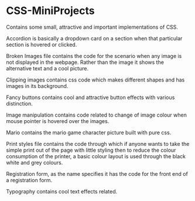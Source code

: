 # CSS-MiniProjects
Contains some small, attractive and important implementations of CSS. 

Accordion is basically a dropdown card on a section when that particular section is hovered or clicked.

Broken Images file contains the code for the scenario when any image is not displayed in the webpage. 
Rather than the image it shows the alternative text and a cool picture.

Clipping images contains css code which makes different shapes and has images in its background.
     
Fancy buttons contains cool and attractive button effects with various distinction.

Image manipulation contains code related to change of image colour when mouse pointer is hovered over the images.

Mario contains the mario game character picture built with pure css.

Print styles file contains the code through which if anyone wants to take the simple print out of the page with little styling then to reduce the colour consumption of the printer, a basic colour layout is used through the black white and grey colours.     

Registration form, as the name specifies it has the code for the front end of a registration form.

Typography contains cool text effects related.
